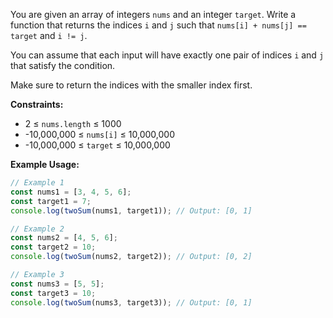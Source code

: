 You are given an array of integers `nums` and an integer `target`. Write a function that returns the indices `i` and `j` such that `nums[i] + nums[j] == target` and `i != j`.

You can assume that each input will have exactly one pair of indices `i` and `j` that satisfy the condition.

Make sure to return the indices with the smaller index first.

**Constraints:**
- 2 ≤ `nums.length` ≤ 1000
- -10,000,000 ≤ `nums[i]` ≤ 10,000,000
- -10,000,000 ≤ `target` ≤ 10,000,000

**Example Usage:**

```js
// Example 1
const nums1 = [3, 4, 5, 6];
const target1 = 7;
console.log(twoSum(nums1, target1)); // Output: [0, 1]

// Example 2
const nums2 = [4, 5, 6];
const target2 = 10;
console.log(twoSum(nums2, target2)); // Output: [0, 2]

// Example 3
const nums3 = [5, 5];
const target3 = 10;
console.log(twoSum(nums3, target3)); // Output: [0, 1]
```
